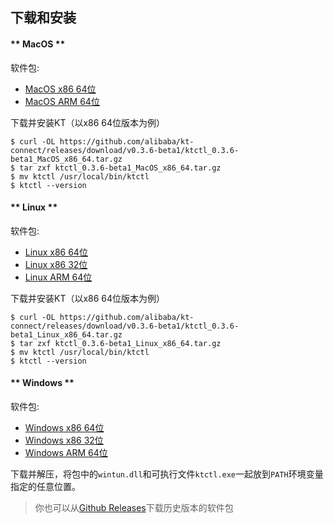 下载和安装
---

<!-- tabs:start -->

#### ** MacOS **

软件包:

* [MacOS x86 64位](https://github.com/alibaba/kt-connect/releases/download/v0.3.6-beta1/ktctl_0.3.6-beta1_MacOS_x86_64.tar.gz)
* [MacOS ARM 64位](https://github.com/alibaba/kt-connect/releases/download/v0.3.6-beta1/ktctl_0.3.6-beta1_MacOS_arm_64.tar.gz)

下载并安装KT（以x86 64位版本为例）

```
$ curl -OL https://github.com/alibaba/kt-connect/releases/download/v0.3.6-beta1/ktctl_0.3.6-beta1_MacOS_x86_64.tar.gz
$ tar zxf ktctl_0.3.6-beta1_MacOS_x86_64.tar.gz
$ mv ktctl /usr/local/bin/ktctl
$ ktctl --version
```

#### ** Linux **

软件包:

* [Linux x86 64位](https://github.com/alibaba/kt-connect/releases/download/v0.3.6-beta1/ktctl_0.3.6-beta1_Linux_x86_64.tar.gz)
* [Linux x86 32位](https://github.com/alibaba/kt-connect/releases/download/v0.3.6-beta1/ktctl_0.3.6-beta1_linux_i386.tar.gz)
* [Linux ARM 64位](https://github.com/alibaba/kt-connect/releases/download/v0.3.6-beta1/ktctl_0.3.6-beta1_Linux_arm_64.tar.gz)

下载并安装KT（以x86 64位版本为例）

```
$ curl -OL https://github.com/alibaba/kt-connect/releases/download/v0.3.6-beta1/ktctl_0.3.6-beta1_Linux_x86_64.tar.gz
$ tar zxf ktctl_0.3.6-beta1_Linux_x86_64.tar.gz
$ mv ktctl /usr/local/bin/ktctl
$ ktctl --version
```

#### ** Windows **

软件包:

* [Windows x86 64位](https://github.com/alibaba/kt-connect/releases/download/v0.3.6-beta1/ktctl_0.3.6-beta1_Windows_x86_64.zip)
* [Windows x86 32位](https://github.com/alibaba/kt-connect/releases/download/v0.3.6-beta1/ktctl_0.3.6-beta1_Windows_i386.zip)
* [Windows ARM 64位](https://github.com/alibaba/kt-connect/releases/download/v0.3.6-beta1/ktctl_0.3.6-beta1_Windows_arm_64.zip)

下载并解压，将包中的`wintun.dll`和可执行文件`ktctl.exe`一起放到`PATH`环境变量指定的任意位置。

<!-- tabs:end -->

> 你也可以从[Github Releases](https://github.com/alibaba/kt-connect/releases)下载历史版本的软件包
